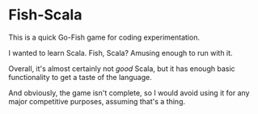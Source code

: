 Fish-Scala
==========

This is a quick Go-Fish game for coding experimentation.

I wanted to learn Scala.  Fish, Scala?  Amusing enough to run with it.

Overall, it's almost certainly not _good_ Scala, but it has enough basic functionality to get a taste of the language.

And obviously, the game isn't complete, so I would avoid using it for any major competitive purposes, assuming that's a thing.
